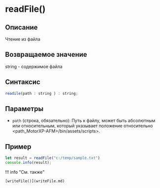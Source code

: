 # readFile()

## Описание
Чтение из файла

## Возвращаемое значение
string - содержимое файла

## Синтаксис
```javascript
readile(path : string ) : string;
``` 

## Параметры
- `path` (строка, обязательно): Путь к файлу, может быть абсолютным или относительным, который указывает положение относительно <path_MotorXP-AFM>/bin/assets/scripts>.

## Пример
``` javascript linenums="1"
let result = readFile("c:/temp/sample.txt")
console.info(result);
``` 

!!! info "См. также"

    [writeFile()](writeFile.md)
